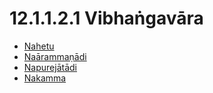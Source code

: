 

# 12.1.1.2.1 Vibhaṅgavāra

* [Nahetu](12.1.1.2.1/Nahetu.md)
* [Naārammaṇādi](12.1.1.2.1/Naarammanadi.md)
* [Napurejātādi](12.1.1.2.1/Napurejatadi.md)
* [Nakamma](12.1.1.2.1/Nakamma.md)



